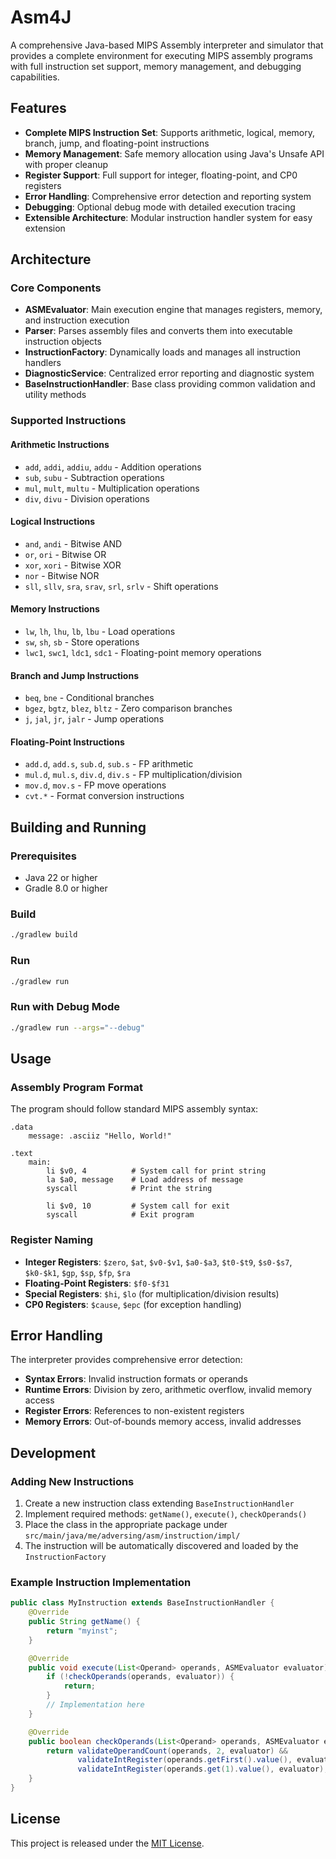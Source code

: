# Asm4J

A comprehensive Java-based MIPS Assembly interpreter and simulator that provides a complete environment for executing MIPS assembly programs with full instruction set support, memory management, and debugging capabilities.

## Features

- **Complete MIPS Instruction Set**: Supports arithmetic, logical, memory, branch, jump, and floating-point instructions
- **Memory Management**: Safe memory allocation using Java's Unsafe API with proper cleanup
- **Register Support**: Full support for integer, floating-point, and CP0 registers
- **Error Handling**: Comprehensive error detection and reporting system
- **Debugging**: Optional debug mode with detailed execution tracing
- **Extensible Architecture**: Modular instruction handler system for easy extension

## Architecture

### Core Components

- **ASMEvaluator**: Main execution engine that manages registers, memory, and instruction execution
- **Parser**: Parses assembly files and converts them into executable instruction objects
- **InstructionFactory**: Dynamically loads and manages all instruction handlers
- **DiagnosticService**: Centralized error reporting and diagnostic system
- **BaseInstructionHandler**: Base class providing common validation and utility methods

### Supported Instructions

#### Arithmetic Instructions
- `add`, `addi`, `addiu`, `addu` - Addition operations
- `sub`, `subu` - Subtraction operations
- `mul`, `mult`, `multu` - Multiplication operations
- `div`, `divu` - Division operations

#### Logical Instructions
- `and`, `andi` - Bitwise AND
- `or`, `ori` - Bitwise OR
- `xor`, `xori` - Bitwise XOR
- `nor` - Bitwise NOR
- `sll`, `sllv`, `sra`, `srav`, `srl`, `srlv` - Shift operations

#### Memory Instructions
- `lw`, `lh`, `lhu`, `lb`, `lbu` - Load operations
- `sw`, `sh`, `sb` - Store operations
- `lwc1`, `swc1`, `ldc1`, `sdc1` - Floating-point memory operations

#### Branch and Jump Instructions
- `beq`, `bne` - Conditional branches
- `bgez`, `bgtz`, `blez`, `bltz` - Zero comparison branches
- `j`, `jal`, `jr`, `jalr` - Jump operations

#### Floating-Point Instructions
- `add.d`, `add.s`, `sub.d`, `sub.s` - FP arithmetic
- `mul.d`, `mul.s`, `div.d`, `div.s` - FP multiplication/division
- `mov.d`, `mov.s` - FP move operations
- `cvt.*` - Format conversion instructions

## Building and Running

### Prerequisites

- Java 22 or higher
- Gradle 8.0 or higher

### Build

```bash
./gradlew build
```

### Run

```bash
./gradlew run
```

### Run with Debug Mode

```bash
./gradlew run --args="--debug"
```

## Usage

### Assembly Program Format

The program should follow standard MIPS assembly syntax:

```assembly
.data
    message: .asciiz "Hello, World!"

.text
    main:
        li $v0, 4          # System call for print string
        la $a0, message    # Load address of message
        syscall            # Print the string

        li $v0, 10         # System call for exit
        syscall            # Exit program
```

### Register Naming

- **Integer Registers**: `$zero`, `$at`, `$v0-$v1`, `$a0-$a3`, `$t0-$t9`, `$s0-$s7`, `$k0-$k1`, `$gp`, `$sp`, `$fp`, `$ra`
- **Floating-Point Registers**: `$f0-$f31`
- **Special Registers**: `$hi`, `$lo` (for multiplication/division results)
- **CP0 Registers**: `$cause`, `$epc` (for exception handling)

## Error Handling

The interpreter provides comprehensive error detection:

- **Syntax Errors**: Invalid instruction formats or operands
- **Runtime Errors**: Division by zero, arithmetic overflow, invalid memory access
- **Register Errors**: References to non-existent registers
- **Memory Errors**: Out-of-bounds memory access, invalid addresses

## Development

### Adding New Instructions

1. Create a new instruction class extending `BaseInstructionHandler`
2. Implement required methods: `getName()`, `execute()`, `checkOperands()`
3. Place the class in the appropriate package under `src/main/java/me/adversing/asm/instruction/impl/`
4. The instruction will be automatically discovered and loaded by the `InstructionFactory`

### Example Instruction Implementation

```java
public class MyInstruction extends BaseInstructionHandler {
    @Override
    public String getName() {
        return "myinst";
    }

    @Override
    public void execute(List<Operand> operands, ASMEvaluator evaluator) {
        if (!checkOperands(operands, evaluator)) {
            return;
        }
        // Implementation here
    }

    @Override
    public boolean checkOperands(List<Operand> operands, ASMEvaluator evaluator) {
        return validateOperandCount(operands, 2, evaluator) &&
               validateIntRegister(operands.getFirst().value(), evaluator) &&
               validateIntRegister(operands.get(1).value(), evaluator);
    }
}
```

## License

This project is released under the [MIT License](https://choosealicense.com/licenses/mit/).

